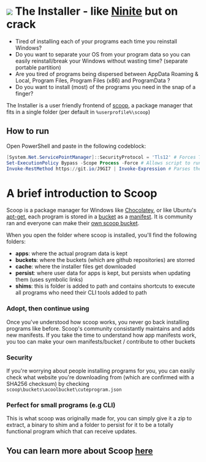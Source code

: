 # ![](https://i.imgur.com/mebRfpP.png) **The Installer** - like [Ninite](https://ninite.com) but on crack
* Tired of installing each of your programs each time you reinstall Windows?
* Do you want to separate your OS from your program data  so you can easily reinstall/break your Windows without wasting time? (separate portable partition)
* Are you tired of programs being dispersed between AppData Roaming & Local, Program Files, Program Files (x86) and ProgramData ?
* Do you want to install (most) of the programs you need in the snap of a finger?

The Installer is a user friendly frontend of [scoop](https://get.scoop.sh), a package manager that fits in a single folder (per default in ``%userprofile%\scoop``)

## **How to run**

Open PowerShell and paste in the following codeblock:
```powershell
[System.Net.ServicePointManager]::SecurityProtocol = 'Tls12' # Forces TLS 1.2
Set-ExecutionPolicy Bypass -Scope Process -Force # Allows script to run
Invoke-RestMethod https://git.io/J9GI7 | Invoke-Expression # Parses then executes the script
```

# **A brief introduction to Scoop**
Scoop is a package manager for Windows like [Chocolatey](https://chocolatey.org), or like Ubuntu's [apt-get](https://help.ubuntu.com/community/AptGet/Howto), each program is stored in a [bucket](https://github.com/ScoopInstaller/Main) as a [manifest]("D:\Scoop\buckets\extras\scripts\discord\disable-auto-update.ps1" "example manifest for Discord"). It is community ran and everyone can make their [own scoop bucket](https://github.com/couleur-tweak-tips/utils/tree/main/bucket).

When you open the folder where scoop is installed, you'll find the following folders:

* **apps**: where the actual program data is kept
* **buckets**: where the buckets (which are github repositories) are storred
* **cache**: where the installer files get downloaded
* **persist**: where user data for apps is kept, but persists when updating them (uses symbolic links)
* **shims**: this is folder is added to path and contains shortcuts to execute all programs who need their CLI tools added to path

### **Adopt, then continue using**
Once you've understood how scoop works, you never go back installing programs like before. Scoop's community consistantly maintains and adds new manifests. If you take the time to understand how app manifests work, you too can make your own manifests/bucket / contribute to other buckets

### **Security**
If you're worrying about people installing programs for you, you can easily check what website you're downloading from (which are confirmed with a SHA256 checksum) by checking ``scoop\buckets\acoolbucket\cuteprogram.json``

### **Perfect for small programs (e.g CLI)**
This is what scoop was originally made for, you can simply give it a zip to extract, a binary to shim and a folder to persist for it to be a totally functional program which that can receive updates.

## You can learn more about Scoop [here](https://github.com/ScoopInstaller/Scoop/wiki)
